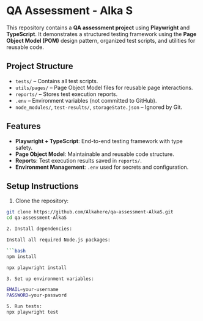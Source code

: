 # QA Assessment - Alka S

This repository contains a **QA assessment project** using **Playwright** and **TypeScript**. It demonstrates a structured testing framework using the **Page Object Model (POM)** design pattern, organized test scripts, and utilities for reusable code.

## Project Structure

- `tests/` – Contains all test scripts.  
- `utils/pages/` – Page Object Model files for reusable page interactions.  
- `reports/` – Stores test execution reports.  
- `.env` – Environment variables (not committed to GitHub).  
- `node_modules/`, `test-results/`, `storageState.json` – Ignored by Git.

## Features

- **Playwright + TypeScript**: End-to-end testing framework with type safety.  
- **Page Object Model**: Maintainable and reusable code structure.  
- **Reports**: Test execution results saved in `reports/`.  
- **Environment Management**: `.env` used for secrets and configuration.  

## Setup Instructions

1. Clone the repository:

```bash
git clone https://github.com/Alkahere/qa-assessment-AlkaS.git
cd qa-assessment-AlkaS

2. Install dependencies:

Install all required Node.js packages:

```bash
npm install

npx playwright install

3. Set up environment variables:

EMAIL=your-username
PASSWORD=your-password

5. Run tests:
npx playwright test


